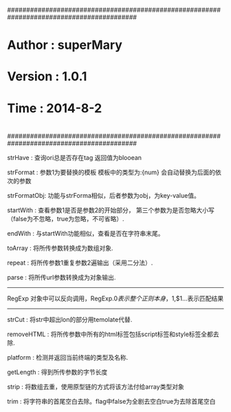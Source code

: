 ##########################################################################################
#                    																	 #
#                    		Author  : superMary										     #
#                    		Version : 1.0.1 											 #
#                    		Time 	: 2014-8-2											 #
#                    																	 #
##########################################################################################

strHave 	: 查询ori总是否存在tag 返回值为blooean

strFormat 	: 参数1为要替换的模板  模板中的类型为:{num} 会自动替换为后面的依次的参数

strFormatObj: 功能与strForma相似，后者参数为obj，为key-value值。

startWith 	: 查看参数1是否是参数2的开始部分， 第三个参数为是否忽略大小写（false为不忽略，true为忽略，不可省略）.

endWith	  	: 与startWith功能相似，查看是否在字符串末尾。

toArray		: 将所传参数转换成为数组对象.

repeat		: 将所传参数1重复参数2遍输出（采用二分法）.

parse		: 将所传url参数转换成为对象输出.

**********************************************************************************
RegExp 对象中可以反向调用，RegExp.$0表示整个正则本身，$1,$1...表示匹配结果
**********************************************************************************

strCut		: 将str中超出lon的部分用temolate代替.

removeHTML 	: 将所传参数中所有的html标签包括script标签和style标签全都去除.

platform	: 检测并返回当前终端的类型及名称.

getLength	: 得到所传参数的字节长度

strip		: 将数组去重，使用原型链的方式将该方法付给array类型对象

trim		:
将字符串的首尾空白去除。flag中false为全剧去空白true为去除首尾空白